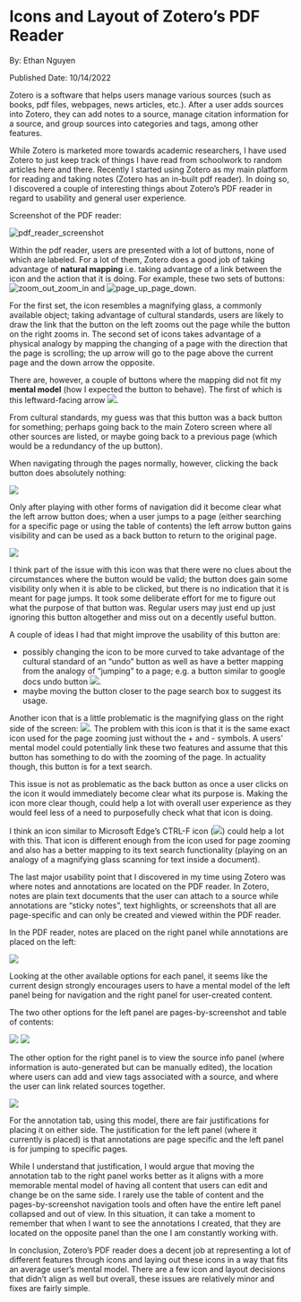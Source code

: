 # Icons and Layout of Zotero’s PDF Reader
By: Ethan Nguyen

Published Date: 10/14/2022

Zotero is a software that helps users manage various sources (such as books, pdf files, webpages, news articles, etc.). After a user adds sources into Zotero, they can add notes to a source, manage citation information for a source, and group sources into categories and tags, among other features. 

While Zotero is marketed more towards academic researchers, I have used Zotero to just keep track of things I have read from schoolwork to random articles here and there. Recently I started using Zotero as my main platform for reading and taking notes (Zotero has an in-built pdf reader). In doing so, I discovered a couple of interesting things about Zotero’s PDF reader in regard to usability and general user experience.


Screenshot of the PDF reader:

![pdf_reader_screenshot](../assets/j1/pdf_reader_screenshot.png)

Within the pdf reader, users are presented with a lot of buttons, none of which are labeled. For a lot of them, Zotero does a good job of taking advantage of **natural mapping** i.e. taking advantage of a link between the icon and the action that it is doing. For example, these two sets of buttons: ![zoom_out_zoom_in](../assets/j1/zoom_out_zoom_in.png) and ![page_up_page_down](../assets/j1/page_up_page_down.png).

For the first set, the icon resembles a magnifying glass, a commonly available object; taking advantage of cultural standards, users are likely to draw the link that the button on the left zooms out the page while the button on the right zooms in. The second set of icons takes advantage of a physical analogy by mapping the changing of a page with the direction that the page is scrolling; the up arrow will go to the page above the current page and the down arrow the opposite. 

There are, however, a couple of buttons where the mapping did not fit my **mental model** (how I expected the button to behave). The first of which is this leftward-facing arrow ![](../assets/j1/back_button.png).

From cultural standards, my guess was that this button was a back button for something; perhaps going back to the main Zotero screen where all other sources are listed, or maybe going back to a previous page (which would be a redundancy of the up button). 

When navigating through the pages normally, however, clicking the back button does absolutely nothing: 

![](../assets/j1/back_button_normal_scrolling.gif)

Only after playing with other forms of navigation did it become clear what the left arrow button does; when a user jumps to a page (either searching for a specific page or using the table of contents) the left arrow button gains visibility and can be used as a back button to return to the original page.

![](../assets/j1/back_button_working.gif)

I think part of the issue with this icon was that there were no clues about the circumstances where the button would be valid; the button does gain some visibility only when it is able to be clicked, but there is no indication that it is meant for page jumps. It took some deliberate effort for me to figure out what the purpose of that button was. Regular users may just end up just ignoring this button altogether and miss out on a decently useful button.

A couple of ideas I had that might improve the usability of this button are: 
* possibly changing the icon to be more curved to take advantage of the cultural standard of an “undo” button as well as have a better mapping from the analogy of “jumping” to a page; e.g. a button similar to google docs undo button ![](../assets/j1/google_docs_undo.png).
* maybe moving the button closer to the page search box to suggest its usage.

Another icon that is a little problematic is the magnifying glass on the right side of the screen: ![](../assets/j1/text_search.png). The problem with this icon is that it is the same exact icon used for the page zooming just without the + and - symbols. A users' mental model could potentially link these two features and assume that this button has something to do with the zooming of the page. In actuality though, this button is for a text search.

This issue is not as problematic as the back button as once a user clicks on the icon it would immediately become clear what its purpose is. Making the icon more clear though, could help a lot with overall user experience as they would feel less of a need to purposefully check what that icon is doing.

I think an icon similar to Microsoft Edge’s CTRL-F icon (![](../assets/j1/edge_ctrl_f.png)) could help a lot with this. That icon is different enough from the icon used for page zooming and also has a better mapping to its text search functionality (playing on an analogy of a magnifying glass scanning for text inside a document).

The last major usability point that I discovered in my time using Zotero was where notes and annotations are located on the PDF reader. In Zotero, notes are plain text documents that the user can attach to a source while annotations are “sticky notes”, text highlights, or screenshots that all are page-specific and can only be created and viewed within the PDF reader.

In the PDF reader, notes are placed on the right panel while annotations are placed on the left: 

![](../assets/j1/annotations_and_notes.png)

Looking at the other available options for each panel, it seems like the current design strongly encourages users to have a mental model of the left panel being for navigation and the right panel for user-created content. 

The two other options for the left panel are pages-by-screenshot and table of contents:

![](../assets/j1/pages_by_screenshot.png) ![](../assets/j1/table_of_contents.png)

The other option for the right panel is to view the source info panel (where information is auto-generated but can be manually edited), the location where users can add and view tags associated with a source, and where the user can link related sources together.

![](../assets/j1/info_bar.png)

For the annotation tab, using this model, there are fair justifications for placing it on either side. The justification for the left panel (where it currently is placed) is that annotations are page specific and the left panel is for jumping to specific pages. 

While I understand that justification, I would argue that moving the annotation tab to the right panel works better as it aligns with a more memorable mental model of having all content that users can edit and change be on the same side. I rarely use the table of content and the pages-by-screenshot navigation tools and often have the entire left panel collapsed and out of view. In this situation, it can take a moment to remember that when I want to see the annotations I created, that they are located on the opposite panel than the one I am constantly working with.

In conclusion, Zotero’s PDF reader does a decent job at representing a lot of different features through icons and laying out these icons in a way that fits an average user’s mental model. There are a few icon and layout decisions that didn’t align as well but overall, these issues are relatively minor and fixes are fairly simple.
